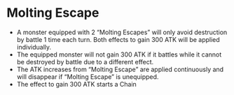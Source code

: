 # Molting Escape

*   A monster equipped with 2 “Molting Escapes” will only avoid destruction by battle 1 time each turn. Both effects to gain 300 ATK will be applied individually.
*   The equipped monster will not gain 300 ATK if it battles while it cannot be destroyed by battle due to a different effect.
*   The ATK increases from “Molting Escape” are applied continuously and will disappear if “Molting Escape” is unequipped.
*   The effect to gain 300 ATK starts a Chain
